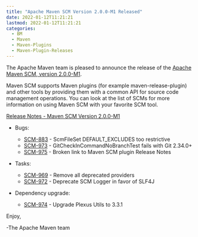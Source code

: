 ```yaml
---
title: "Apache Maven SCM Version 2.0.0-M1 Released"
date: 2022-01-12T11:21:21
lastmod: 2022-01-12T11:21:21
categories:
  - BM
  - Maven
  - Maven-Plugins
  - Maven-Plugin-Releases
---
```

The Apache Maven team is pleased to announce the release of the 
[Apache Maven SCM, version 2.0.0-M1](https://maven.apache.org/scm/).

Maven SCM supports Maven plugins (for example maven-release-plugin) and other tools by providing
them with a common API for source code management operations. You can look at the list of SCMs for
more information on using Maven SCM with your favorite SCM tool.

<!-- more -->

[Release Notes - Maven SCM Version 2.0.0-M1](https://issues.apache.org/jira/secure/ReleaseNote.jspa?projectId=12317828&version=12350622)

* Bugs:
 
  * [SCM-883](https://issues.apache.org/jira/browse/SCM-883) - ScmFileSet DEFAULT_EXCLUDES too restrictive
  * [SCM-973](https://issues.apache.org/jira/browse/SCM-973) - GitCheckInCommandNoBranchTest fails with Git 2.34.0+
  * [SCM-975](https://issues.apache.org/jira/browse/SCM-975) - Broken link to Maven SCM plugin Release Notes

* Tasks:
 
  * [SCM-969](https://issues.apache.org/jira/browse/SCM-969) - Remove all deprecated providers
  * [SCM-972](https://issues.apache.org/jira/browse/SCM-972) - Deprecate SCM Logger in favor of SLF4J

* Dependency upgrade:
 
  * [SCM-974](https://issues.apache.org/jira/browse/SCM-974) - Upgrade Plexus Utils to 3.3.1



Enjoy,

-The Apache Maven team
